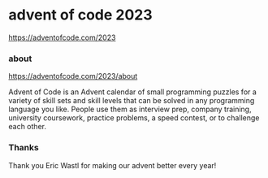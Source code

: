 advent of code 2023
===================

https://adventofcode.com/2023

### about

https://adventofcode.com/2023/about

Advent of Code is an Advent calendar of small programming puzzles for a variety
of skill sets and skill levels that can be solved in any programming language you like.
People use them as interview prep, company training, university coursework,
practice problems, a speed contest, or to challenge each other.

### Thanks

Thank you Eric Wastl for making our advent better every year!
